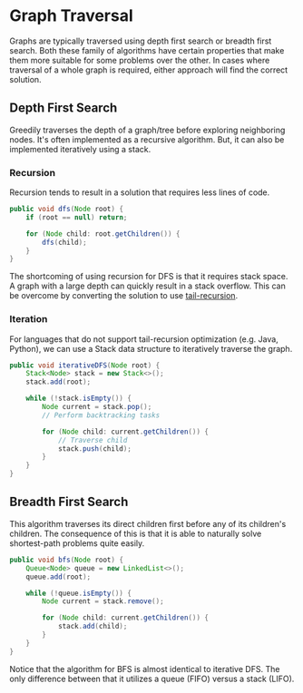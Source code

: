 # Graph Traversal

Graphs are typically traversed using depth first search or breadth first search. Both these family of algorithms have certain properties that make them more suitable for some problems over the other. In cases where traversal of a whole graph is required, either approach will find the correct solution.

## Depth First Search

Greedily traverses the depth of a graph/tree before exploring neighboring nodes. It's often implemented as a recursive algorithm. But, it can also be implemented iteratively using a stack.

### Recursion

Recursion tends to result in a solution that requires less lines of code.

```java
public void dfs(Node root) {
    if (root == null) return;

    for (Node child: root.getChildren()) {
        dfs(child);
    }
}
```

The shortcoming of using recursion for DFS is that it requires stack space. A graph with a large depth can quickly result in a stack overflow. This can be overcome by converting the solution to use [tail-recursion](https://stackoverflow.com/questions/310974/what-is-tail-call-optimization).

### Iteration

For languages that do not support tail-recursion optimization (e.g. Java, Python), we can use a Stack data structure to iteratively traverse the graph.

```java
public void iterativeDFS(Node root) {
    Stack<Node> stack = new Stack<>();
    stack.add(root);

    while (!stack.isEmpty()) {
        Node current = stack.pop();
        // Perform backtracking tasks

        for (Node child: current.getChildren()) {
            // Traverse child
            stack.push(child);
        }
    }
}
```

## Breadth First Search

This algorithm traverses its direct children first before any of its children's children. The consequence of this is that it is able to naturally solve shortest-path problems quite easily.

```java
public void bfs(Node root) {
    Queue<Node> queue = new LinkedList<>();
    queue.add(root);

    while (!queue.isEmpty()) {
        Node current = stack.remove();

        for (Node child: current.getChildren()) {
            stack.add(child);
        }
    }
}
```

Notice that the algorithm for BFS is almost identical to iterative DFS. The only difference between that it utilizes a queue (FIFO) versus a stack (LIFO).

